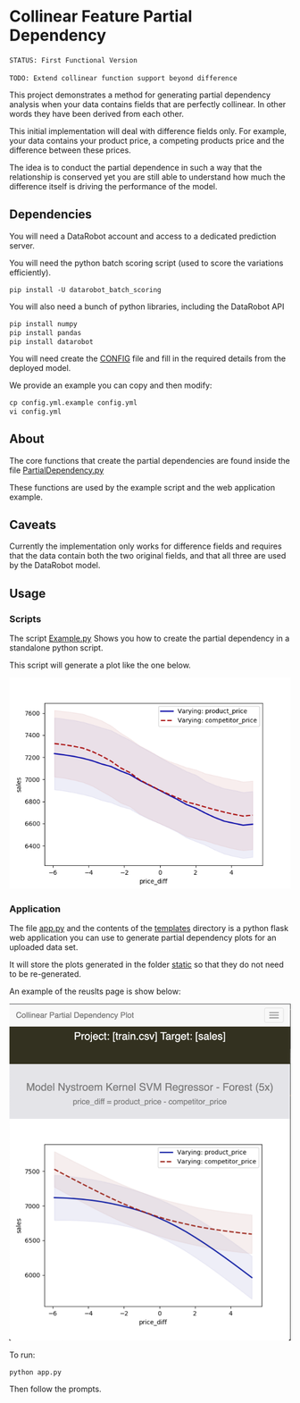 
Collinear Feature Partial Dependency
=====================================

```
STATUS: First Functional Version

TODO: Extend collinear function support beyond difference
```

This project demonstrates a method for generating partial dependency analysis when your 
data contains fields that are perfectly collinear. In other words they have been derived
from each other. 

This initial implementation will deal with difference fields only.
For example, your data contains your product price, a competing products price and the
difference between these prices.

The idea is to conduct the partial dependence in such a way that the relationship is conserved
yet you are still able to understand how much the difference itself is driving the performance
of the model.


## Dependencies
 
You will need a DataRobot account and access to a dedicated prediction server.

You will need the python batch scoring script (used to score the variations efficiently).

```
pip install -U datarobot_batch_scoring
```

You will also need a bunch of python libraries, including the DataRobot API

```
pip install numpy
pip install pandas
pip install datarobot
```

You will need create the [CONFIG](config.yml.example) file and fill in the required details from the deployed model.

We provide an example you can copy and then modify:

```
cp config.yml.example config.yml
vi config.yml
```

## About

The core functions that create the partial dependencies are found 
inside the file [PartialDependency.py](src/PartialDependency.py) 

These functions are used by the example script and the web application example.

## Caveats

Currently the implementation only works for difference fields and requires that the data contain
both the two original fields, and that all three are used by the DataRobot model.

## Usage

### Scripts

The script [Example.py](scripts/Example.py) Shows you how to create the partial dependency in a standalone python script.

This script will generate a plot like the one below.
 
![Product price difference partial dependency](scripts/Example.png "Product price difference partial dependency" )


### Application

The file [app.py](app.py) and the contents of the [templates](templates) directory is a python flask 
web application you can use to generate partial dependency plots for an uploaded data set.

It will store the plots generated in the folder [static](static) so that they do not need to be re-generated.

An example of the reuslts page is show below:

![Product price difference partial dependency](static/screen_shot.png "Product price difference partial dependency" )


To run:

```
python app.py
```

Then follow the prompts.

